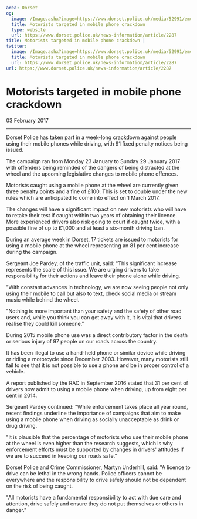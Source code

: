 ```yaml
area: Dorset
og:
  image: /Image.ashx?image=https://www.dorset.police.uk/media/52991/emoji-story.jpg&amp;amp;width=150
  title: Motorists targeted in mobile phone crackdown
  type: website
  url: https://www.dorset.police.uk/news-information/article/2287
title: Motorists targeted in mobile phone crackdown |
twitter:
  image: /Image.ashx?image=https://www.dorset.police.uk/media/52991/emoji-story.jpg&amp;amp;width=150
  title: Motorists targeted in mobile phone crackdown
  url: https://www.dorset.police.uk/news-information/article/2287
url: https://www.dorset.police.uk/news-information/article/2287
```

# Motorists targeted in mobile phone crackdown

03 February 2017

* * *

Dorset Police has taken part in a week-long crackdown against people using their mobile phones while driving, with 91 fixed penalty notices being issued.

The campaign ran from Monday 23 January to Sunday 29 January 2017 with offenders being reminded of the dangers of being distracted at the wheel and the upcoming legislative changes to mobile phone offences.

Motorists caught using a mobile phone at the wheel are currently given three penalty points and a fine of £100\. This is set to double under the new rules which are anticipated to come into effect on 1 March 2017.

The changes will have a significant impact on new motorists who will have to retake their test if caught within two years of obtaining their licence. More experienced drivers also risk going to court if caught twice, with a possible fine of up to £1,000 and at least a six-month driving ban.

During an average week in Dorset, 17 tickets are issued to motorists for using a mobile phone at the wheel representing an 81 per cent increase during the campaign.

Sergeant Joe Pardey, of the traffic unit, said: "This significant increase represents the scale of this issue. We are urging drivers to take responsibility for their actions and leave their phone alone while driving.

"With constant advances in technology, we are now seeing people not only using their mobile to call but also to text, check social media or stream music while behind the wheel.

"Nothing is more important than your safety and the safety of other road users and, while you think you can get away with it, it is vital that drivers realise they could kill someone."

During 2015 mobile phone use was a direct contributory factor in the death or serious injury of 97 people on our roads across the country.

It has been illegal to use a hand-held phone or similar device while driving or riding a motorcycle since December 2003. However, many motorists still fail to see that it is not possible to use a phone and be in proper control of a vehicle.

A report published by the RAC in September 2016 stated that 31 per cent of drivers now admit to using a mobile phone when driving, up from eight per cent in 2014.

Sergeant Pardey continued: "While enforcement takes place all year round, recent findings underline the importance of campaigns that aim to make using a mobile phone when driving as socially unacceptable as drink or drug driving.

"It is plausible that the percentage of motorists who use their mobile phone at the wheel is even higher than the research suggests, which is why enforcement efforts must be supported by changes in drivers' attitudes if we are to succeed in keeping our roads safe."

Dorset Police and Crime Commissioner, Martyn Underhill, said: "A licence to drive can be lethal in the wrong hands. Police officers cannot be everywhere and the responsibility to drive safely should not be dependent on the risk of being caught.

"All motorists have a fundamental responsibility to act with due care and attention, drive safely and ensure they do not put themselves or others in danger."
